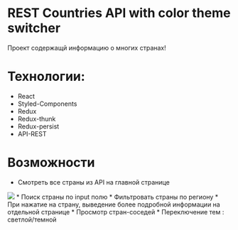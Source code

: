 # REST Countries API with color theme switcher
Проект содержащй информацию о многих странах!

# Технологии:
* React
* Styled-Components
* Redux
* Redux-thunk
* Redux-persist
* API-REST

# Возможности
* Смотреть все страны из API на главной странице
<img src="../mainPage.png">
* Поиск страны по input полю
* Фильтровать страны по региону
* При нажатие на страну, выведение более подробной информации на отдельной странице
* Просмотр стран-соседей
* Переключение тем : светлой/темной